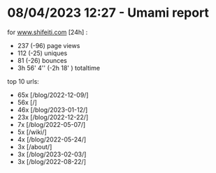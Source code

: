 # 08/04/2023 12:27 - Umami report
for www.shifeiti.com [24h] :

 - 237 (-96) page views
 - 112 (-25) uniques
 - 81 (-26) bounces
 - 3h 56' 4'' (-2h 18' ) totaltime


top 10 urls:
 - 65x [/blog/2022-12-09/]
 - 56x [/]
 - 46x [/blog/2023-01-12/]
 - 23x [/blog/2022-12-22/]
 - 7x [/blog/2022-05-07/]
 - 5x [/wiki/]
 - 4x [/blog/2022-05-24/]
 - 3x [/about/]
 - 3x [/blog/2023-02-03/]
 - 3x [/blog/2022-08-22/]


